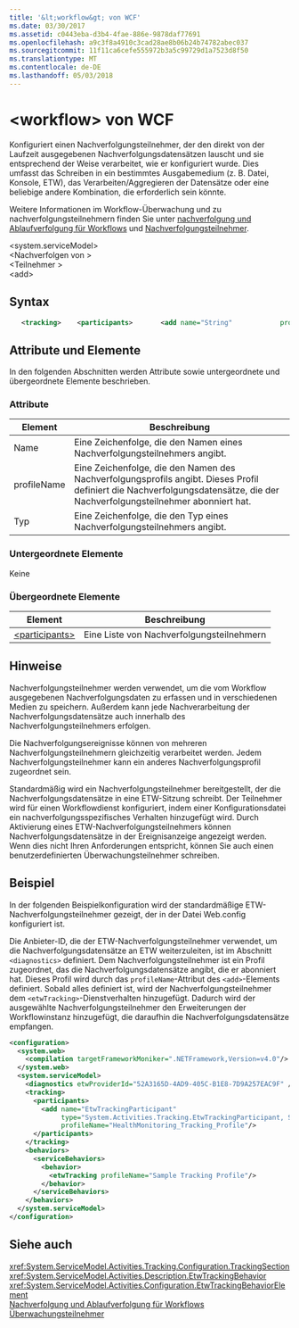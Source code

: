 ```yaml
---
title: '&lt;workflow&gt; von WCF'
ms.date: 03/30/2017
ms.assetid: c0443eba-d3b4-4fae-886e-9878daf77691
ms.openlocfilehash: a9c3f8a4910c3cad28ae8b06b24b74782abec037
ms.sourcegitcommit: 11f11ca6cefe555972b3a5c99729d1a7523d8f50
ms.translationtype: MT
ms.contentlocale: de-DE
ms.lasthandoff: 05/03/2018
---
```

# <a name="ltworkflowgt-of-wcf"></a>&lt;workflow&gt; von WCF
Konfiguriert einen Nachverfolgungsteilnehmer, der den direkt von der Laufzeit ausgegebenen Nachverfolgungsdatensätzen lauscht und sie entsprechend der Weise verarbeitet, wie er konfiguriert wurde. Dies umfasst das Schreiben in ein bestimmtes Ausgabemedium (z. B. Datei, Konsole, ETW), das Verarbeiten/Aggregieren der Datensätze oder eine beliebige andere Kombination, die erforderlich sein könnte.  
  
 Weitere Informationen im Workflow-Überwachung und zu nachverfolgungsteilnehmern finden Sie unter [nachverfolgung und Ablaufverfolgung für Workflows](../../../../../docs/framework/windows-workflow-foundation/workflow-tracking-and-tracing.md) und [Nachverfolgungsteilnehmer](../../../../../docs/framework/windows-workflow-foundation/tracking-participants.md).  
  
 \<system.serviceModel>  
\<Nachverfolgen von >  
\<Teilnehmer >  
\<add>  
  
## <a name="syntax"></a>Syntax  
  
```xml
   <tracking>    <participants>       <add name="String"            profileName="String"           type="String" />    </participants> </tracking>   
```  
  
## <a name="attributes-and-elements"></a>Attribute und Elemente  
 In den folgenden Abschnitten werden Attribute sowie untergeordnete und übergeordnete Elemente beschrieben.  
  
### <a name="attributes"></a>Attribute  
  
|Element|Beschreibung|  
|-------------|-----------------|  
|Name|Eine Zeichenfolge, die den Namen eines Nachverfolgungsteilnehmers angibt.|  
|profileName|Eine Zeichenfolge, die den Namen des Nachverfolgungsprofils angibt. Dieses Profil definiert die Nachverfolgungsdatensätze, die der Nachverfolgungsteilnehmer abonniert hat.|  
|Typ|Eine Zeichenfolge, die den Typ eines Nachverfolgungsteilnehmers angibt.|  
  
### <a name="child-elements"></a>Untergeordnete Elemente  
 Keine  
  
### <a name="parent-elements"></a>Übergeordnete Elemente  
  
|Element|Beschreibung|  
|-------------|-----------------|  
|[\<participants>](../../../../../docs/framework/configure-apps/file-schema/windows-workflow-foundation/participants.md)|Eine Liste von Nachverfolgungsteilnehmern|  
  
## <a name="remarks"></a>Hinweise  
 Nachverfolgungsteilnehmer werden verwendet, um die vom Workflow ausgegebenen Nachverfolgungsdaten zu erfassen und in verschiedenen Medien zu speichern. Außerdem kann jede Nachverarbeitung der Nachverfolgungsdatensätze auch innerhalb des Nachverfolgungsteilnehmers erfolgen.  
  
 Die Nachverfolgungsereignisse können von mehreren Nachverfolgungsteilnehmern gleichzeitig verarbeitet werden. Jedem Nachverfolgungsteilnehmer kann ein anderes Nachverfolgungsprofil zugeordnet sein.  
  
 Standardmäßig wird ein Nachverfolgungsteilnehmer bereitgestellt, der die Nachverfolgungsdatensätze in eine ETW-Sitzung schreibt. Der Teilnehmer wird für einen Workflowdienst konfiguriert, indem einer Konfigurationsdatei ein nachverfolgungsspezifisches Verhalten hinzugefügt wird. Durch Aktivierung eines ETW-Nachverfolgungsteilnehmers können Nachverfolgungsdatensätze in der Ereignisanzeige angezeigt werden. Wenn dies nicht Ihren Anforderungen entspricht, können Sie auch einen benutzerdefinierten Überwachungsteilnehmer schreiben.  
  
## <a name="example"></a>Beispiel  
 In der folgenden Beispielkonfiguration wird der standardmäßige ETW-Nachverfolgungsteilnehmer gezeigt, der in der Datei Web.config konfiguriert ist.  
  
 Die Anbieter-ID, die der ETW-Nachverfolgungsteilnehmer verwendet, um die Nachverfolgungsdatensätze an ETW weiterzuleiten, ist im Abschnitt `<diagnostics>` definiert. Dem Nachverfolgungsteilnehmer ist ein Profil zugeordnet, das die Nachverfolgungsdatensätze angibt, die er abonniert hat. Dieses Profil wird durch das `profileName`-Attribut des `<add>`-Elements definiert. Sobald alles definiert ist, wird der Nachverfolgungsteilnehmer dem `<etwTracking>`-Dienstverhalten hinzugefügt. Dadurch wird der ausgewählte Nachverfolgungsteilnehmer den Erweiterungen der Workflowinstanz hinzugefügt, die daraufhin die Nachverfolgungsdatensätze empfangen.  
  
```xml  
<configuration>   
  <system.web>   
    <compilation targetFrameworkMoniker=".NETFramework,Version=v4.0"/>   
  </system.web>   
  <system.serviceModel>   
    <diagnostics etwProviderId="52A3165D-4AD9-405C-B1E8-7D9A257EAC9F" />                
    <tracking>   
      <participants>   
        <add name="EtwTrackingParticipant"   
             type="System.Activities.Tracking.EtwTrackingParticipant, System.Activities, Version=4.0.0.0, Culture=neutral, PublicKeyToken=31bf3856ad364e35"   
             profileName="HealthMonitoring_Tracking_Profile"/>   
      </participants>   
    </tracking>   
    <behaviors>   
      <serviceBehaviors>   
        <behavior>   
          <etwTracking profileName="Sample Tracking Profile"/>  
        </behavior>   
      </serviceBehaviors>   
    </behaviors>   
  </system.serviceModel>   
</configuration>  
```  
  
## <a name="see-also"></a>Siehe auch  
 <xref:System.ServiceModel.Activities.Tracking.Configuration.TrackingSection>  
 <xref:System.ServiceModel.Activities.Description.EtwTrackingBehavior>  
 <xref:System.ServiceModel.Activities.Configuration.EtwTrackingBehaviorElement>  
 [Nachverfolgung und Ablaufverfolgung für Workflows](../../../../../docs/framework/windows-workflow-foundation/workflow-tracking-and-tracing.md)  
 [Überwachungsteilnehmer](../../../../../docs/framework/windows-workflow-foundation/tracking-participants.md)
